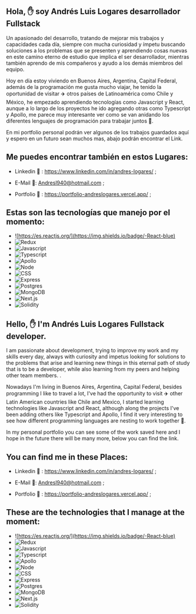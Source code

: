 ## Hola, ✋ soy Andrés Luis Logares desarrollador Fullstack

  Un apasionado del  desarrollo, tratando de mejorar mis trabajos y capacidades cada día, siempre con mucha curiosidad y ímpetu buscando soluciones a los problemas que se presenten y aprendiendo cosas nuevas en este camino eterno de estudio que implica el ser desarrollador, mientras también aprendo de mis compañeros y ayudo a los demás miembros del equipo. 
  
  Hoy en día estoy viviendo en Buenos Aires, Argentina, Capital Federal, además de la programación me gusta mucho viajar, he tenido la oportunidad de visitar ✈️ otros países de Latinoamérica como Chile y México, he empezado aprendiendo tecnologías como Javascript y React, aunque a lo largo de los proyectos he ido agregando otras como Typescript y Apollo, me parece muy interesante ver como se van anidando los diferentes lenguajes de programación para trabajar juntos 🤝.

 En mi portfolio personal podrán ver algunos de los trabajos guardados aquí y espero en un futuro sean muchos mas, abajo podrán encontrar el Link.
  
  ## Me puedes encontrar también en estos Lugares:
       
  - Linkedin 🔗 : https://www.linkedin.com/in/andres-logares/ ;
    
  - E-Mail 📧: Andresl940@hotmail.com ;
  
  - Portfolio :briefcase: : https://portfolio-andreslogares.vercel.app/ ; 

## Estas son las tecnologías que manejo por el momento: 

  - ![https://es.reactjs.org/](https://img.shields.io/badge/-React-blue)
  - ![Redux](https://img.shields.io/badge/-Redux-red)
  - ![Javascript](https://img.shields.io/badge/-Javascript-yellow)
  - ![Typescript](https://img.shields.io/badge/-Typescript-green)
  - ![Apollo](https://img.shields.io/badge/-Apollo-red)
  - ![Node](https://img.shields.io/badge/-Node-green)
  - ![CSS](https://img.shields.io/badge/-CSS-yellowgreen)
  - ![Express](https://img.shields.io/badge/-Express-blue)
  - ![Postgres](https://img.shields.io/badge/-Postgres-green)
  - ![MongoDB](https://img.shields.io/badge/-MongoDB-lightgrey)
  - ![Next.js](https://img.shields.io/badge/-Next.js-green)
  - ![Solidity](https://img.shields.io/badge/-Solidity-red)


## Hello, ✋ I'm Andrés Luis Logares Fullstack developer.

  I am passionate about development, trying to improve my work and my skills every day, always with curiosity and impetus looking for solutions to the problems that arise and learning new things in this eternal path of study that is to be a developer, while also learning from my peers and helping other team members. . 

  Nowadays I'm living in Buenos Aires, Argentina, Capital Federal, besides programming I like to travel a lot, I've had the opportunity to visit ✈️ other Latin American countries like Chile and Mexico, I started learning technologies like Javascript and React, although along the projects I've been adding others like Typescript and Apollo, I find it very interesting to see how different programming languages are nesting to work together 🤝.
      
 In my personal portfolio you can see some of the work saved here and I hope in the future there will be many more, below you can find the link.

  ## You can find me in these Places:

- Linkedin 🔗 : https://www.linkedin.com/in/andres-logares/ ;
    
- E-Mail 📧: Andresl940@hotmail.com ;
  
- Portfolio :briefcase: : https://portfolio-andreslogares.vercel.app/ ; 

## These are the technologies that I manage at the moment: 

  - ![https://es.reactjs.org/](https://img.shields.io/badge/-React-blue)
  - ![Redux](https://img.shields.io/badge/-Redux-red)
  - ![Javascript](https://img.shields.io/badge/-Javascript-yellow)
  - ![Typescript](https://img.shields.io/badge/-Typescript-green)
  - ![Apollo](https://img.shields.io/badge/-Apollo-red)
  - ![Node](https://img.shields.io/badge/-Node-green)
  - ![CSS](https://img.shields.io/badge/-CSS-yellowgreen)
  - ![Express](https://img.shields.io/badge/-Express-blue)
  - ![Postgres](https://img.shields.io/badge/-Postgres-green)
  - ![MongoDB](https://img.shields.io/badge/-MongoDB-lightgrey)
  - ![Next.js](https://img.shields.io/badge/-Next.js-green)
  - ![Solidity](https://img.shields.io/badge/-Solidity-red)


